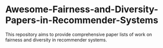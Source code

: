 # Awesome-Fairness-and-Diversity-Papers-in-Recommender-Systems
This repository aims to provide comprehensive paper lists of work on fairness and diversity in recommender systems.

